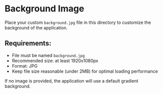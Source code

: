 
# Background Image

Place your custom `background.jpg` file in this directory to customize the background of the application.

## Requirements:
- File must be named `background.jpg`
- Recommended size: at least 1920x1080px
- Format: JPG
- Keep file size reasonable (under 2MB) for optimal loading performance

If no image is provided, the application will use a default gradient background.
